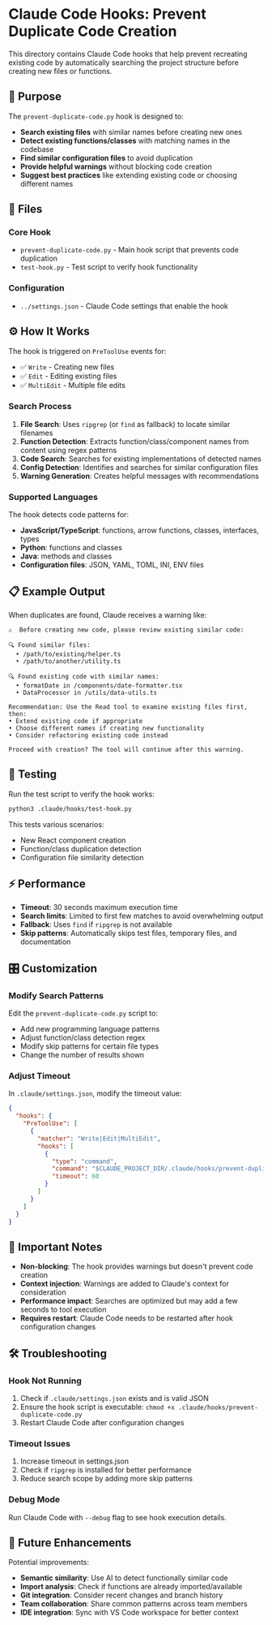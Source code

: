 # Claude Code Hooks: Prevent Duplicate Code Creation

This directory contains Claude Code hooks that help prevent recreating existing code by automatically searching the project structure before creating new files or functions.

## 🎯 Purpose

The `prevent-duplicate-code.py` hook is designed to:

- **Search existing files** with similar names before creating new ones
- **Detect existing functions/classes** with matching names in the codebase  
- **Find similar configuration files** to avoid duplication
- **Provide helpful warnings** without blocking code creation
- **Suggest best practices** like extending existing code or choosing different names

## 🔧 Files

### Core Hook
- `prevent-duplicate-code.py` - Main hook script that prevents code duplication
- `test-hook.py` - Test script to verify hook functionality

### Configuration
- `../settings.json` - Claude Code settings that enable the hook

## ⚙️ How It Works

The hook is triggered on `PreToolUse` events for:
- ✅ `Write` - Creating new files
- ✅ `Edit` - Editing existing files  
- ✅ `MultiEdit` - Multiple file edits

### Search Process

1. **File Search**: Uses `ripgrep` (or `find` as fallback) to locate similar filenames
2. **Function Detection**: Extracts function/class/component names from content using regex patterns
3. **Code Search**: Searches for existing implementations of detected names
4. **Config Detection**: Identifies and searches for similar configuration files
5. **Warning Generation**: Creates helpful messages with recommendations

### Supported Languages

The hook detects code patterns for:
- **JavaScript/TypeScript**: functions, arrow functions, classes, interfaces, types
- **Python**: functions and classes
- **Java**: methods and classes
- **Configuration files**: JSON, YAML, TOML, INI, ENV files

## 📋 Example Output

When duplicates are found, Claude receives a warning like:

```
⚠️  Before creating new code, please review existing similar code:

🔍 Found similar files:
  • /path/to/existing/helper.ts
  • /path/to/another/utility.ts

🔍 Found existing code with similar names:
  • formatDate in /components/date-formatter.tsx
  • DataProcessor in /utils/data-utils.ts

Recommendation: Use the Read tool to examine existing files first, then:
• Extend existing code if appropriate
• Choose different names if creating new functionality  
• Consider refactoring existing code instead

Proceed with creation? The tool will continue after this warning.
```

## 🧪 Testing

Run the test script to verify the hook works:

```bash
python3 .claude/hooks/test-hook.py
```

This tests various scenarios:
- New React component creation
- Function/class duplication detection
- Configuration file similarity detection

## ⚡ Performance

- **Timeout**: 30 seconds maximum execution time
- **Search limits**: Limited to first few matches to avoid overwhelming output
- **Fallback**: Uses `find` if `ripgrep` is not available
- **Skip patterns**: Automatically skips test files, temporary files, and documentation

## 🎛️ Customization

### Modify Search Patterns

Edit the `prevent-duplicate-code.py` script to:
- Add new programming language patterns
- Adjust function/class detection regex
- Modify skip patterns for certain file types
- Change the number of results shown

### Adjust Timeout

In `.claude/settings.json`, modify the timeout value:

```json
{
  "hooks": {
    "PreToolUse": [
      {
        "matcher": "Write|Edit|MultiEdit",
        "hooks": [
          {
            "type": "command",
            "command": "$CLAUDE_PROJECT_DIR/.claude/hooks/prevent-duplicate-code.py",
            "timeout": 60
          }
        ]
      }
    ]
  }
}
```

## 🚨 Important Notes

- **Non-blocking**: The hook provides warnings but doesn't prevent code creation
- **Context injection**: Warnings are added to Claude's context for consideration
- **Performance impact**: Searches are optimized but may add a few seconds to tool execution
- **Requires restart**: Claude Code needs to be restarted after hook configuration changes

## 🛠️ Troubleshooting

### Hook Not Running
1. Check if `.claude/settings.json` exists and is valid JSON
2. Ensure the hook script is executable: `chmod +x .claude/hooks/prevent-duplicate-code.py`
3. Restart Claude Code after configuration changes

### Timeout Issues  
1. Increase timeout in settings.json
2. Check if `ripgrep` is installed for better performance
3. Reduce search scope by adding more skip patterns

### Debug Mode
Run Claude Code with `--debug` flag to see hook execution details.

## 🔄 Future Enhancements

Potential improvements:
- **Semantic similarity**: Use AI to detect functionally similar code
- **Import analysis**: Check if functions are already imported/available
- **Git integration**: Consider recent changes and branch history
- **Team collaboration**: Share common patterns across team members
- **IDE integration**: Sync with VS Code workspace for better context